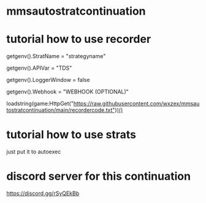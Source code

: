 # mmsautostratcontinuation

# tutorial how to use recorder
getgenv().StratName = "strategyname"

getgenv().APIVar = "TDS"

getgenv().LoggerWindow = false

getgenv().Webhook = "WEBHOOK (OPTIONAL)"

loadstring(game:HttpGet("https://raw.githubusercontent.com/wxzex/mmsautostratcontinuation/main/recordercode.txt"))()

# tutorial how to use strats
just put it to autoexec

# discord server for this continuation
https://discord.gg/rSyQEkBb

